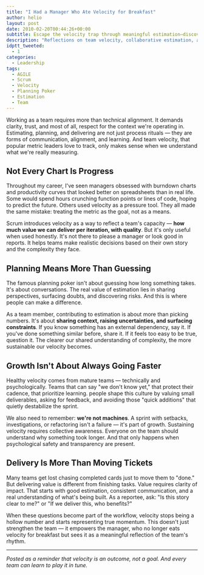 ```yaml
---
title: "I Had a Manager Who Ate Velocity for Breakfast"
author: helio
layout: post
date: 2010-02-20T00:44:26+00:00
subtitle: Escape the velocity trap through meaningful estimation—discover why planning poker creates conversations, not predictions, and how healthy teams measure capacity while protecting sustainable pace
description: "Reflections on team velocity, collaborative estimation, and the importance of focusing on real value delivery rather than just metrics."
idptt_tweeted:
  - 1
categories:
  - Leadership
tags:
  - AGILE
  - Scrum
  - Velocity
  - Planning Poker
  - Estimation
  - Team
---
```


Working as a team requires more than technical alignment. It demands clarity, trust, and most of all, respect for the context we're operating in. Estimating, planning, and delivering are not just process rituals — they are forms of communication, alignment, and learning. And team velocity, that popular metric leaders love to track, only makes sense when we understand what we're really measuring.

## Not Every Chart Is Progress

Throughout my career, I've seen managers obsessed with burndown charts and productivity curves that looked better on spreadsheets than in real life. Some would spend hours crunching function points or lines of code, hoping to predict the future. Others used velocity as a pressure tool. They all made the same mistake: treating the metric as the goal, not as a means.

Scrum introduces velocity as a way to reflect a team's capacity — **how much value we can deliver per iteration, with quality**. But it's only useful when used honestly. It's not there to please a manager or look good in reports. It helps teams make realistic decisions based on their own story and the complexity they face.

## Planning Means More Than Guessing

The famous planning poker isn't about guessing how long something takes. It's about conversations. The real value of estimation lies in sharing perspectives, surfacing doubts, and discovering risks. And this is where people can make a difference.

As a team member, contributing to estimation is about more than picking numbers. It's about **sharing context, raising uncertainties, and surfacing constraints**. If you know something has an external dependency, say it. If you've done something similar before, share it. If it feels too easy to be true, question it. The clearer our shared understanding of complexity, the more sustainable our velocity becomes.

## Growth Isn't About Always Going Faster

Healthy velocity comes from mature teams — technically and psychologically. Teams that can say "we don't know yet," that protect their cadence, that prioritize learning. people shape this culture by valuing small deliverables, asking for feedback, and avoiding those "quick additions" that quietly destabilize the sprint.

We also need to remember: **we're not machines**. A sprint with setbacks, investigations, or refactoring isn't a failure — it's part of growth. Sustaining velocity requires collective awareness. Everyone on the team should understand why something took longer. And that only happens when psychological safety and transparency are present.

## Delivery Is More Than Moving Tickets

Many teams get lost chasing completed cards just to move them to "done." But delivering value is different from finishing tasks. Value requires clarity of impact. That starts with good estimation, consistent communication, and a real understanding of what's being built. As a reportee, ask: "Is this story clear to me?" or "If we deliver this, who benefits?"

When these questions become part of the workflow, velocity stops being a hollow number and starts representing true momentum. This doesn't just strengthen the team — it empowers the manager, who no longer eats velocity for breakfast but sees it as a meaningful reflection of the team's rhythm.

---

_Posted as a reminder that velocity is an outcome, not a goal. And every team can learn to play it in tune._
